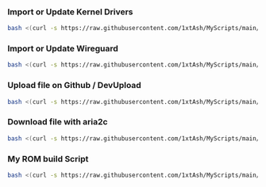 ### Import or Update Kernel Drivers
```bash
bash <(curl -s https://raw.githubusercontent.com/1xtAsh/MyScripts/main/import.sh)
```

### Import or Update Wireguard
```bash
bash <(curl -s https://raw.githubusercontent.com/1xtAsh/MyScripts/main/wireguard.sh)
```

### Upload file on Github / DevUpload
```bash
bash <(curl -s https://raw.githubusercontent.com/1xtAsh/MyScripts/main/upload.sh)
```

### Download file with aria2c
```bash
bash <(curl -s https://raw.githubusercontent.com/1xtAsh/MyScripts/main/download.sh)
```

### My ROM build Script
```bash
bash <(curl -s https://raw.githubusercontent.com/1xtAsh/MyScripts/main/buildROM.sh)
```
